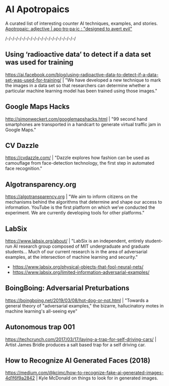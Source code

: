 # AI Apotropaics
A curated list of interesting counter AI techniques, examples, and stories. [Apotropaic: adjective | apo·​tro·​pa·​ic : "designed to avert evil"](https://en.wikipedia.org/wiki/Apotropaic_magic)

/-/-/-/-/-/-/-/-/-/-/-/-/-/-/-/-/-/-/-/
## Using ‘radioactive data’ to detect if a data set was used for training
 https://ai.facebook.com/blog/using-radioactive-data-to-detect-if-a-data-set-was-used-for-training/ | "We have developed a new technique to mark the images in a data set so that researchers can determine whether a particular machine learning model has been trained using those images."

## Google Maps Hacks
http://simonweckert.com/googlemapshacks.html | "99 second hand smartphones are transported in a handcart to generate virtual traffic jam in Google Maps."

## CV Dazzle
https://cvdazzle.com/ | "Dazzle explores how fashion can be used as camouflage from face-detection technology, the first step in automated face recognition."

## Algotransparency.org
https://algotransparency.org | "We aim to inform citizens on the mechanisms behind the algorithms that determine and shape our access to information. YouTube is the first platform on which we’ve conducted the experiment. We are currently developing tools for other platforms."

## LabSix
https://www.labsix.org/about/ | "LabSix is an independent, entirely student-run AI research group composed of MIT undergraduate and graduate students... Much of our current research is in the area of adversarial examples, at the intersection of machine learning and security."

- https://www.labsix.org/physical-objects-that-fool-neural-nets/
- https://www.labsix.org/limited-information-adversarial-examples/

## BoingBoing: Adversarial Preturbations
https://boingboing.net/2019/03/08/hot-dog-or-not.html | "Towards a general theory of "adversarial examples," the bizarre, hallucinatory motes in machine learning's all-seeing eye"

## Autonomous trap 001
https://techcrunch.com/2017/03/17/laying-a-trap-for-self-driving-cars/ | Artist James Bridle produces a salt based trap for a self driving car.

## How to Recognize AI Generated Faces (2018)
https://medium.com/@kcimc/how-to-recognize-fake-ai-generated-images-4d1f6f9a2842 | Kyle McDonald on things to look for in generated images.
